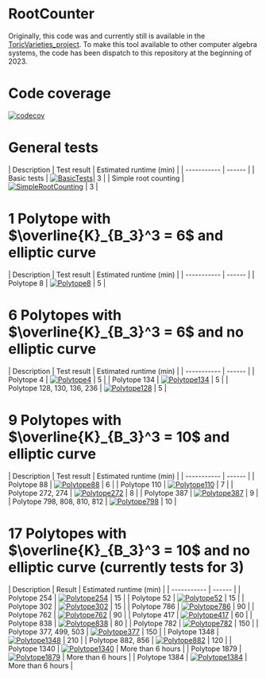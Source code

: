 # RootCounter

Originally, this code was and currently still is available in the [ToricVarieties_project](https://github.com/homalg-project/ToricVarieties_project). To make this tool available to other computer algebra systems, the code has been dispatch to this repository at the beginning of 2023.

# Code coverage

[![codecov](https://codecov.io/gh/Julia-meets-String-Theory/RootCounter/branch/master/graph/badge.svg?token=U7F50XH52P)](https://codecov.io/gh/Julia-meets-String-Theory/RootCounter)

# General tests

| Description | Test result | Estimated runtime (min) |
| ----------- | ------ |
| Basic tests | [![BasicTests](https://github.com/Julia-meets-String-Theory/RootCounter/actions/workflows/BasicTests.yml/badge.svg)](https://github.com/Julia-meets-String-Theory/RootCounter/actions/workflows/BasicTests.yml)| 3 |
| Simple root counting | [![SimpleRootCounting](https://github.com/Julia-meets-String-Theory/RootCounter/actions/workflows/SimpleRootCounting.yml/badge.svg)](https://github.com/Julia-meets-String-Theory/RootCounter/actions/workflows/SimpleRootCounting.yml) | 3 |


# 1 Polytope with $\overline{K}_{B_3}^3 = 6$ and elliptic curve

| Description | Test result | Estimated runtime (min) |
| ----------- | ------ |
| Polytope 8  | [![Polytope8](https://github.com/Julia-meets-String-Theory/RootCounter/actions/workflows/Poly8.yml/badge.svg)](https://github.com/Julia-meets-String-Theory/RootCounter/actions/workflows/Poly8.yml) | 5 |


# 6 Polytopes with $\overline{K}_{B_3}^3 = 6$ and no elliptic curve

| Description | Test result | Estimated runtime (min) |
| ----------- | ------ |
| Polytope 4  | [![Polytope4](https://github.com/Julia-meets-String-Theory/RootCounter/actions/workflows/Poly4.yml/badge.svg)](https://github.com/Julia-meets-String-Theory/RootCounter/actions/workflows/Poly4.yml) | 5 |
| Polytope 134 | [![Polytope134](https://github.com/Julia-meets-String-Theory/RootCounter/actions/workflows/Poly134.yml/badge.svg)](https://github.com/Julia-meets-String-Theory/RootCounter/actions/workflows/Poly134.yml) | 5 |
| Polytope 128, 130, 136, 236 | [![Polytope128](https://github.com/Julia-meets-String-Theory/RootCounter/actions/workflows/Poly128.yml/badge.svg)](https://github.com/Julia-meets-String-Theory/RootCounter/actions/workflows/Poly128.yml) | 5 |


# 9 Polytopes with $\overline{K}_{B_3}^3 = 10$ and elliptic curve

| Description | Test result | Estimated runtime (min) |
| ----------- | ------ |
| Polytope 88  | [![Polytope88](https://github.com/Julia-meets-String-Theory/RootCounter/actions/workflows/Poly88.yml/badge.svg)](https://github.com/Julia-meets-String-Theory/RootCounter/actions/workflows/Poly88.yml) | 6 |
| Polytope 110 | [![Polytope110](https://github.com/Julia-meets-String-Theory/RootCounter/actions/workflows/Poly110.yml/badge.svg)](https://github.com/Julia-meets-String-Theory/RootCounter/actions/workflows/Poly110.yml) | 7 |
| Polytope 272, 274 | [![Polytope272](https://github.com/Julia-meets-String-Theory/RootCounter/actions/workflows/Poly272.yml/badge.svg)](https://github.com/Julia-meets-String-Theory/RootCounter/actions/workflows/Poly272.yml) | 8 |
| Polytope 387 |  [![Polytope387](https://github.com/Julia-meets-String-Theory/RootCounter/actions/workflows/Poly387.yml/badge.svg)](https://github.com/Julia-meets-String-Theory/RootCounter/actions/workflows/Poly387.yml) | 9 |
| Polytope 798, 808, 810, 812 | [![Polytope798](https://github.com/Julia-meets-String-Theory/RootCounter/actions/workflows/Poly798.yml/badge.svg)](https://github.com/Julia-meets-String-Theory/RootCounter/actions/workflows/Poly798.yml) | 10 |


# 17 Polytopes with $\overline{K}_{B_3}^3 = 10$ and no elliptic curve (currently tests for 3)

| Description | Result | Estimated runtime (min) |
| ----------- | ------ |
| Polytope 254 | [![Polytope254](https://github.com/Julia-meets-String-Theory/RootCounter/actions/workflows/Poly254.yml/badge.svg)](https://github.com/Julia-meets-String-Theory/RootCounter/actions/workflows/Poly254.yml) | 15 |
| Polytope 52 | [![Polytope52](https://github.com/Julia-meets-String-Theory/RootCounter/actions/workflows/Poly52.yml/badge.svg)](https://github.com/Julia-meets-String-Theory/RootCounter/actions/workflows/Poly52.yml) | 15 |
| Polytope 302 | [![Polytope302](https://github.com/Julia-meets-String-Theory/RootCounter/actions/workflows/Poly302.yml/badge.svg)](https://github.com/Julia-meets-String-Theory/RootCounter/actions/workflows/Poly302.yml) | 15 |
| Polytope 786 | [![Polytope786](https://github.com/Julia-meets-String-Theory/RootCounter/actions/workflows/Poly786.yml/badge.svg)](https://github.com/Julia-meets-String-Theory/RootCounter/actions/workflows/Poly786.yml) | 90 |
| Polytope 762 | [![Polytope762](https://github.com/Julia-meets-String-Theory/RootCounter/actions/workflows/Poly762.yml/badge.svg)](https://github.com/Julia-meets-String-Theory/RootCounter/actions/workflows/Poly762.yml) | 90 |
| Polytope 417 | [![Polytope417](https://github.com/Julia-meets-String-Theory/RootCounter/actions/workflows/Poly417.yml/badge.svg)](https://github.com/Julia-meets-String-Theory/RootCounter/actions/workflows/Poly417.yml) | 60 |
| Polytope 838 | [![Polytope838](https://github.com/Julia-meets-String-Theory/RootCounter/actions/workflows/Poly838.yml/badge.svg)](https://github.com/Julia-meets-String-Theory/RootCounter/actions/workflows/Poly838.yml) | 80 |
| Polytope 782 | [![Polytope782](https://github.com/Julia-meets-String-Theory/RootCounter/actions/workflows/Poly782.yml/badge.svg)](https://github.com/Julia-meets-String-Theory/RootCounter/actions/workflows/Poly782.yml) | 150 |
| Polytope 377, 499, 503 | [![Polytope377](https://github.com/Julia-meets-String-Theory/RootCounter/actions/workflows/Poly377.yml/badge.svg)](https://github.com/Julia-meets-String-Theory/RootCounter/actions/workflows/Poly377.yml) | 150 |
| Polytope 1348 | [![Polytope1348](https://github.com/Julia-meets-String-Theory/RootCounter/actions/workflows/Poly1348.yml/badge.svg)](https://github.com/Julia-meets-String-Theory/RootCounter/actions/workflows/Poly1348.yml) | 210 |
| Polytope 882, 856 | [![Polytope882](https://github.com/Julia-meets-String-Theory/RootCounter/actions/workflows/Poly882.yml/badge.svg)](https://github.com/Julia-meets-String-Theory/RootCounter/actions/workflows/Poly882.yml) | 120 |
| Polytope 1340 | [![Polytope1340](https://github.com/Julia-meets-String-Theory/RootCounter/actions/workflows/Poly1340.yml/badge.svg)](https://github.com/Julia-meets-String-Theory/RootCounter/actions/workflows/Poly1340.yml) | More than 6 hours |
| Polytope 1879 | [![Polytope1879](https://github.com/Julia-meets-String-Theory/RootCounter/actions/workflows/Poly1879.yml/badge.svg)](https://github.com/Julia-meets-String-Theory/RootCounter/actions/workflows/Poly1879.yml) | More than 6 hours |
| Polytope 1384 | [![Polytope1384](https://github.com/Julia-meets-String-Theory/RootCounter/actions/workflows/Poly1384.yml/badge.svg)](https://github.com/Julia-meets-String-Theory/RootCounter/actions/workflows/Poly1384.yml) | More than 6 hours |
